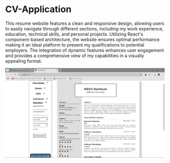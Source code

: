 # CV-Application

This resume website features a clean and responsive design, allowing users to easily navigate through different sections, including my work experience, education, technical skills, and personal projects. Utilizing React's component-based architecture, the website ensures optimal performance making it an ideal platform to present my qualifications to potential employers. The integration of dynamic features enhances user engagement and provides a comprehensive view of my capabilities in a visually appealing format.

![alt text](image.png)
